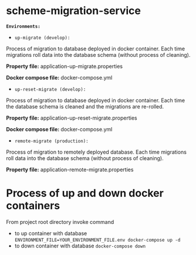 # scheme-migration-service

**`Environments:`**

- `up-migrate (develop):`

Process of migration to database deployed in docker container. Each time migrations roll data into the database schema (without process of cleaning).

**Property file:** application-up-migrate.properties

**Docker compose file:** docker-compose.yml

- `up-reset-migrate (develop):`

Process of migration to database deployed in docker container. Each time the database schema is cleaned and the migrations are re-rolled.

**Property file:** application-up-reset-migrate.properties

**Docker compose file:** docker-compose.yml

- `remote-migrate (production):`

Process of migration to remotely deployed database. Each time migrations roll data into the database schema (without process of cleaning).

**Property file:** application-remote-migrate.properties

# Process of up and down docker containers
From project root directory invoke command
- to up container with database
`ENVIRONMENT_FILE=YOUR_ENVIRONMENT_FILE.env docker-compose up -d`
- to down container with database
`docker-compose down`